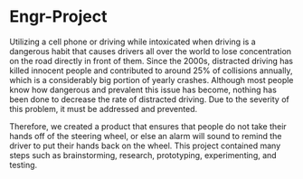 # Engr-Project
Utilizing a cell phone or driving while intoxicated when driving is a dangerous habit that causes drivers all over the world
to lose concentration on the road directly in front of them. Since the 2000s, distracted driving has killed innocent people
and contributed to around 25% of collisions annually, which is a considerably big portion of yearly crashes. Although most
people know how dangerous and prevalent this issue has become, nothing has been done to decrease the rate of
distracted driving. Due to the severity of this problem, it must be addressed and prevented.

Therefore, we created a product that ensures that people do not take their hands off of the steering wheel, or else an alarm 
will sound to remind the driver to put their hands back on the wheel. This project contained many steps such as brainstorming,
research, prototyping, experimenting, and testing.
